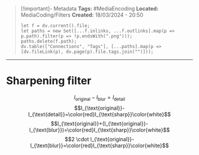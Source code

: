 > [!important]- Metadata
> **Tags:** #MediaEncoding 
> **Located:** MediaCoding/Filters
> **Created:** 18/03/2024 - 20:50
> ```dataviewjs
> let f = dv.current().file;
> let paths = new Set([...f.inlinks, ...f.outlinks].map(p => p.path).filter(p => !p.endsWith(".png")));
> paths.delete(f.path);
> dv.table(["Connections", "Tags"], [...paths].map(p => [dv.fileLink(p), dv.page(p).file.tags.join("")]));
> ```

___
# Sharpening filter
$$I_{\text{original}}-I_{\text{blur}}=I_{\text{detail}}$$
$$I_{\text{original}}-I_{\text{detail}}=\color{red}I_{\text{sharp}}\color{white}$$
$$I_{\text{original}}+(I_{\text{original}}-I_{\text{blur}})=\color{red}I_{\text{sharp}}\color{white}$$
$$2 \cdot I_{\text{original}}-I_{\text{blur}}=\color{red}I_{\text{sharp}}\color{white}$$